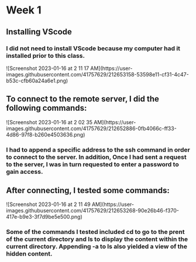 # Week 1

## Installing VScode
### I did not need to install VScode because my computer had it installed prior to this class. 

<picture>
  ![Screenshot 2023-01-16 at 2 11 17 AM](https://user-images.githubusercontent.com/41757629/212653158-53598e11-cf31-4c47-b53c-cfb60a24a6e1.png)
</picture>

## To connect to the remote server, I did the following commands: 

<picture>
  ![Screenshot 2023-01-16 at 2 02 35 AM](https://user-images.githubusercontent.com/41757629/212652886-0fb4066c-ff33-4d86-97f8-b260e4503636.png)
</picture>

### I had to append a specific address to the ssh command in order to connect to the server. In addition, Once I had sent a request to the server, I was in turn requested to enter a password to gain access. 

## After connecting, I tested some commands: 

<picture>
  ![Screenshot 2023-01-16 at 2 11 49 AM](https://user-images.githubusercontent.com/41757629/212653268-90e26b46-f370-417e-b9e3-3f7d9be5e500.png)
</picture>

### Some of the commands I tested included cd to go to the prent of the current directory and ls to display the content within the current directory. Appending -a to ls also yielded a view of the hidden content. 
